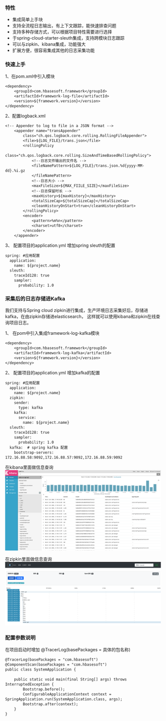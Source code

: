 ### 特性

*  集成简单上手块
*  支持全流程日志输出，有上下文跟踪，能快速排查问题
*  支持多种存储方式，可以根据项目特性需要进行选择
*  于spring-cloud-starter-sleuth集成，支持跨模块日志跟踪
*  可以与zipkin、kibana集成，功能强大
*  扩展方便，很容易集成其他的日志采集功能

### 快速上手

1、在pom.xml中引入模块

```
<dependency>
	<groupId>com.hbasesoft.framework</groupId>
	<artifactId>framework-log-file</artifactId>
	<version>${framework.version}</version>
</dependency>
```

2、配置logback.xml

```
<!-- Appender to log to file in a JSON format -->
	<appender name="transAppender"
		class="ch.qos.logback.core.rolling.RollingFileAppender">
		<file>${LOG_FILE}/trans.json</file>
		<rollingPolicy
			class="ch.qos.logback.core.rolling.SizeAndTimeBasedRollingPolicy">
			<!--日志文件输出的文件名 -->
			<fileNamePattern>${LOG_FILE}/trans.json.%d{yyyy-MM-dd}.%i.gz
			</fileNamePattern>
			<!--日志大小 -->
			<maxFileSize>${MAX_FIILE_SIZE}</maxFileSize>
			<!--日志保留时长 -->
			<maxHistory>${maxHistory}</maxHistory>
			<totalSizeCap>${totalSizeCap}</totalSizeCap>
			<cleanHistoryOnStart>true</cleanHistoryOnStart>
		</rollingPolicy>
		<encoder>
			<pattern>%m%n</pattern>
			<charset>utf8</charset>
		</encoder>
	</appender>
```
3、 配置项目的application.yml 增加spring sleuth的配置

```
spring: #应用配置
  application:
    name: ${project.name}
  sleuth:
    traceId128: true
    sampler:
      probability: 1.0
```

###  采集后的日志存储进Kafka

我们支持与Spring cloud zipkin进行集成，生产环境日志采集好后，存储进kafka，在由zipkin存储进elasticsearch， 这样就可以使用kibana和zipkin在线查询项目日志。

1、 在pom中引入集成framework-log-kafka模块

```
<dependency>
	<groupId>com.hbasesoft.framework</groupId>
	<artifactId>framework-log-kafka</artifactId>
	<version>${framework.version}</version>
</dependency>
```

2、 配置项目的application.yml 增加kafka的配置

```
spring: #应用配置
  application:
    name: ${project.name}
  zipkin:
    sender:
      type: kafka
    kafka:
      service:
        name: ${project.name}
  sleuth:
    traceId128: true
    sampler:
      probability: 1.0
  kafka:  # spring kafka 配置
    bootstrap-servers: 172.16.88.58:9092,172.16.88.57:9092,172.16.88.59:9092
```

在kibana里面做信息查询
![信息查询](images/2.png)

在zipkin里面做信息查询
![zipkin信息查询](images/3.png)


### 配置参数说明

在项目启动时增加 @TracerLog(basePackages = 具体的包名称) 


```
@TracerLog(basePackages = "com.hbasesoft")
@ComponentScan(basePackages = "com.hbasesoft")
public class SystemApplication {
    
    public static void main(final String[] args) throws InterruptedException {
        Bootstrap.before();
        ConfigurableApplicationContext context = SpringApplication.run(SystemApplication.class, args);
        Bootstrap.after(context);
    }
}
```

